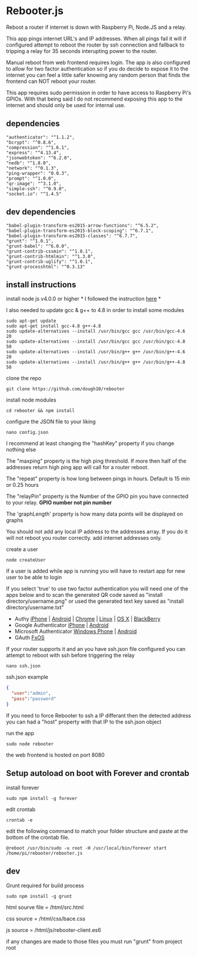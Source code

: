 # Rebooter.js

Reboot a router if internet is down with Raspberry Pi, Node.JS and a relay.

This app pings internet URL's and IP addresses. When all pings fail it will if configured attempt to reboot the router by ssh connection and fallback to tripping a relay for 35 seconds interupting power to the router.

Manual reboot from web frontend requires login. The app is also configured to allow for two factor authentication so if you do decide to expose it to the internet you can feel a little safer knowing any random person that finds the frontend can NOT reboot your router.

This app requires sudo permission in order to have access to Raspberry Pi's GPIOs. With that being said I do not recommend exposing this app to the internet and should only be used for internal use.

## dependencies
    "authenticator": "^1.1.2",
    "bcrypt": "^0.8.6",
    "compression": "^1.6.1",
    "express": "^4.13.4",
    "jsonwebtoken": "^6.2.0",
    "nedb": "^1.8.0",
    "network": "^0.1.3",
    "ping-wrapper": "0.0.3",
    "prompt": "^1.0.0",
    "qr-image": "^3.1.0",
    "simple-ssh": "^0.9.0",
    "socket.io": "^1.4.5"
    
## dev dependencies
    "babel-plugin-transform-es2015-arrow-functions": "^6.5.2",
    "babel-plugin-transform-es2015-block-scoping": "^6.7.1",
    "babel-plugin-transform-es2015-classes": "^6.7.7",
    "grunt": "^1.0.1",
    "grunt-babel": "^6.0.0",
    "grunt-contrib-cssmin": "^1.0.1",
    "grunt-contrib-htmlmin": "^1.3.0",
    "grunt-contrib-uglify": "^1.0.1",
    "grunt-processhtml": "^0.3.13"


## install instructions
install node js v4.0.0 or higher  * I followed the instruction [here](https://blog.wia.io/installing-node-js-v4-0-0-on-a-raspberry-pi) *


I also needed to update gcc & g++ to 4.8 in order to install some modules
```shell
sudo apt-get update
sudo apt-get install gcc-4.8 g++-4.8
sudo update-alternatives --install /usr/bin/gcc gcc /usr/bin/gcc-4.6 20
sudo update-alternatives --install /usr/bin/gcc gcc /usr/bin/gcc-4.8 50
sudo update-alternatives --install /usr/bin/g++ g++ /usr/bin/g++-4.6 20
sudo update-alternatives --install /usr/bin/g++ g++ /usr/bin/g++-4.8 50
```

clone the repo
```shell
git clone https://github.com/dough10/rebooter
```
install node modules
```shell
cd rebooter && npm install
```
configure the JSON file to your liking
```shell
nano config.json
```

I recommend at least changing the "hashKey" property if you change nothing else

The "maxping" property is the high ping threshold. If more then half of the addresses return high ping app will call for a router reboot.

The "repeat" property is how long between pings in hours. Default is 15 min or 0.25 hours

The "relayPin" property is the Number of the GPIO pin you have connected to your relay.  **GPIO number not pin number**

The 'graphLength' property is how many data points will be displayed on graphs

You should not add any local IP address to the addresses array. If you do it will not reboot you router correctly. add internet addresses only.


create a user
```shell
node createUser
```

If a user is added while app is running you will have to restart app for new user to be able to login

If you select 'true' to use two factor authentication you will need one of the apps below and to scan the generated QR code saved as "install directory/username.png" or used the generated text key saved as "install directory/username.txt"

* Authy [iPhone](https://itunes.apple.com/us/app/authy/id494168017?mt=8) | [Android](https://play.google.com/store/apps/details?id=com.authy.authy&hl=en) | [Chrome](https://chrome.google.com/webstore/detail/authy/gaedmjdfmmahhbjefcbgaolhhanlaolb?hl=en) | [Linux](https://www.authy.com/personal/) | [OS X](https://www.authy.com/personal/) | [BlackBerry](https://appworld.blackberry.com/webstore/content/38831914/?countrycode=US&lang=en)
* Google Authenticator [iPhone](https://itunes.apple.com/us/app/google-authenticator/id388497605?mt=8) | [Android](https://play.google.com/store/apps/details?id=com.google.android.apps.authenticator2&hl=en)
* Microsoft Authenticator [Windows Phone](https://www.microsoft.com/en-us/store/apps/authenticator/9wzdncrfj3rj) | [Android](https://play.google.com/store/apps/details?id=com.microsoft.msa.authenticator)
* GAuth [FxOS](https://marketplace.firefox.com/app/gauth/)


If your router supports it and an you have ssh.json file configured you can attempt to reboot with ssh before triggering the relay
```shell
nano ssh.json
```

ssh.json example
```json
{
  "user":"admin",
  "pass":"password"
}
```
If you need to force Rebooter to ssh a IP differant then the detected address you can had a "host" property with that IP to the ssh.json object


run the app
```shell
sudo node rebooter
```

the web frontend is hosted on port 8080



## Setup autoload on boot with Forever and crontab

install forever
```shell
sudo npm install -g forever
```


edit crontab
```shell
crontab -e
```

edit the following command to match your folder structure and paste at the bottom of the crontab file.
```shell
@reboot /usr/bin/sudo -u root -H /usr/local/bin/forever start /home/pi/rebooter/rebooter.js
```


## dev

Grunt required for build process
```shell
sudo npm install -g grunt
```

html sourve file = /html/src.html

css source  = /html/css/bace.css

js source = /html/js/rebooter-client.es6

if any changes are made to those files you must run "grunt" from project root



